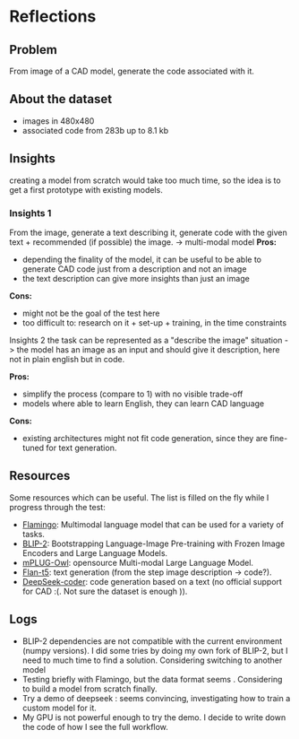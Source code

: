# Reflections

## Problem

From image of a CAD model, generate the code associated with it.

## About the dataset

- images in 480x480
- associated code from 283b up to 8.1 kb

## Insights

creating a model from scratch would take too much time, so the idea is to get a first prototype with existing models.

### Insights 1

From the image, generate a text describing it, generate code with the given text + recommended (if possible) the image. -> multi-modal model
**Pros:**

- depending the finality of the model, it can be useful to be able to generate CAD code just from a description and not an image
- the text description can give more insights than just an image

**Cons:**

- might not be the goal of the test here
- too difficult to: research on it + set-up + training, in the time constraints

Insights 2
the task can be represented as a "describe the image" situation -> the model has an image as an input and should give it description, here not in plain english but in code.

**Pros:**

- simplify the process (compare to 1) with no visible trade-off
- models where able to learn English, they can learn CAD language

**Cons:**

- existing architectures might not fit code generation, since they are fine-tuned for text generation.

## Resources

Some resources which can be useful. The list is filled on the fly while I progress through the test:

- [Flamingo](https://github.com/mlfoundations/open_flamingo): Multimodal language model that can be used for a variety of tasks.
- [BLIP-2](https://github.com/salesforce/LAVIS/tree/5ee63d688ba4cebff63acee04adaef2dee9af207): Bootstrapping Language-Image Pre-training with Frozen Image Encoders and Large Language Models.
- [mPLUG-Owl](https://github.com/X-PLUG/mPLUG-Owl): opensource Multi-modal Large Language Model.
- [Flan-t5](https://huggingface.co/google/flan-t5-xxl): text generation (from the step image description -> code?).
- [DeepSeek-coder](https://github.com/deepseek-ai/DeepSeek-Coder): code generation based on a text (no official support for CAD :(. Not sure the dataset is enough )).

## Logs

- BLIP-2 dependencies are not compatible with the current environment (numpy versions). I did some tries by doing my own fork of BLIP-2, but I need to much time to find a solution. Considering switching to another model
- Testing briefly with Flamingo, but the data format seems . Considering to build a model from scratch finally.
- Try a demo of deepseek : seems convincing, investigating how to train a custom model for it.
- My GPU is not powerful enough to try the demo. I decide to write down the code of how I see the full workflow.